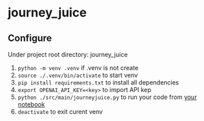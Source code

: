 # journey_juice

## Configure
Under project root directory: journey_juice
1. `python -m venv .venv` if .venv is not create
2. `source ./.venv/bin/activate` to start venv
3. `pip install requirements.txt` to install all dependencies
4. `export OPENAI_API_KEY=<key>` to import API kep
5. `python ./src/main/journeyjuice.py` to run your code from [your notebook](https://colab.research.google.com/drive/1pKlqC968zMQzcW0VMdK-RERfoSKJmgUi#scrollTo=wcJpfpg4R2hz)
6. `deactivate` to exit curent venv